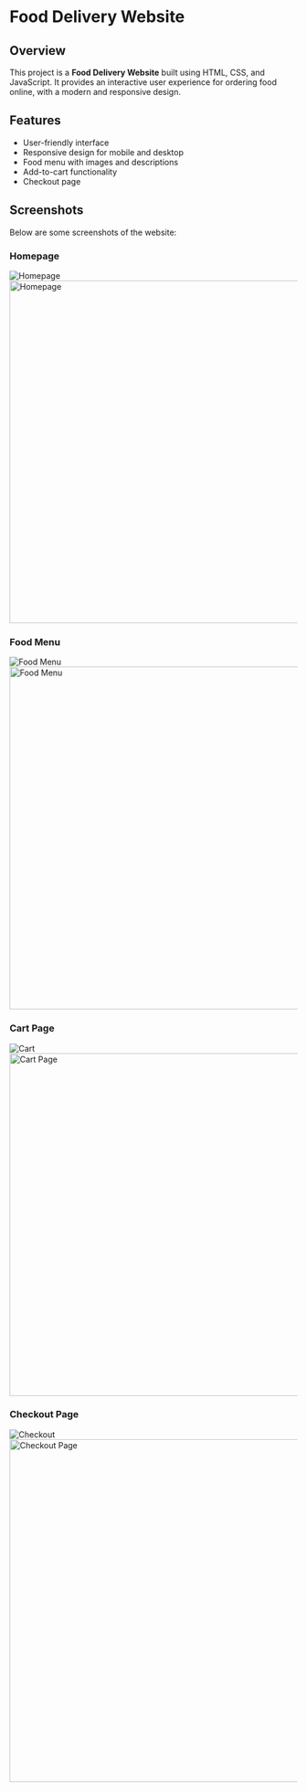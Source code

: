 # Food Delivery Website

## Overview
This project is a **Food Delivery Website** built using HTML, CSS, and JavaScript. It provides an interactive user experience for ordering food online, with a modern and responsive design.

## Features
- User-friendly interface
- Responsive design for mobile and desktop
- Food menu with images and descriptions
- Add-to-cart functionality
- Checkout page

## Screenshots
Below are some screenshots of the website:

### Homepage
![Homepage](images/Screenshot(75).png)
<img src="images/homepage.png" alt="Homepage" width="600"/>

### Food Menu
![Food Menu](images/food-menu.png)
<img src="images/food-menu.png" alt="Food Menu" width="600"/>

### Cart Page
![Cart](images/cart.png)
<img src="images/cart.png" alt="Cart Page" width="600"/>

### Checkout Page
![Checkout](images/checkout.png)
<img src="images/checkout.png" alt="Checkout Page" width="600"/>








